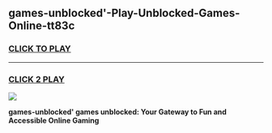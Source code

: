 
## games-unblocked'-Play-Unblocked-Games-Online-tt83c
<h3>
<a href="https://premium76.site?title=games-unblocked'&ref=24A">CLICK TO PLAY</a></h3>
<hr>

<h3>
<a href="https://premium76.site?title=games-unblocked'&ref=24A">CLICK 2 PLAY</a>
  
</h3>

<a href="https://premium76.site?title=games-unblocked'&ref=24A"><img src="https://clearcache.store/games.png"></a>


**games-unblocked' games unblocked: Your Gateway to Fun and Accessible Online Gaming**
